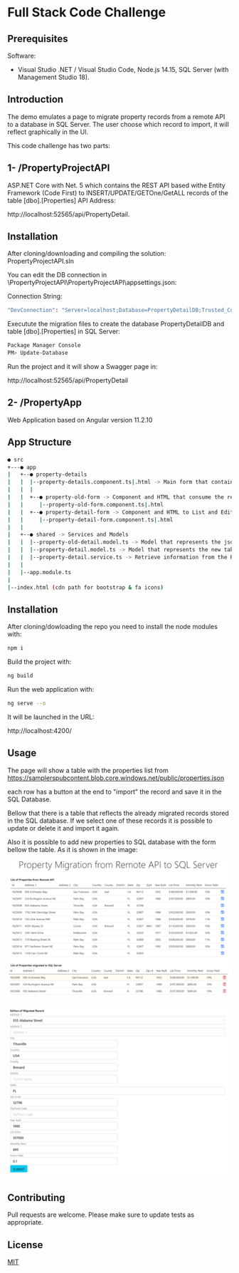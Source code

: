 # Full Stack Code Challenge


## Prerequisites

Software:

- Visual Studio .NET / Visual Studio Code, Node.js 14.15, SQL Server (with Management Studio 18).


## Introduction


The demo emulates a page to migrate property records from a remote API to a database in SQL Server. The user choose which record to import, it will reflect graphically in the UI.

This code challenge has two parts:


## 1-  /PropertyProjectAPI

ASP.NET Core  with Net. 5 which contains the REST API based withe Entity Framework (Code First) to INSERT/UPDATE/GETOne/GetALL records of the table [dbo].[Properties]
API Address: 

http://localhost:52565/api/PropertyDetail.

## Installation

After cloning/downloading and compiling the solution: PropertyProjectAPI.sln

You can edit the DB connection in \PropertyProjectAPI\PropertyProjectAPI\appsettings.json:

Connection String: 
```bash
"DevConnection": "Server=localhost;Database=PropertyDetailDB;Trusted_Connection=True;MultipleActiveResultSets=true"
```

Executute the migration files to create the database PropertyDetailDB and table [dbo].[Properties] in SQL Server:

```bash
Package Manager Console
PM> Update-Database
```

Run the project and it will show a Swagger page in:


http://localhost:52565/api/PropertyDetail
 

## 2-  /PropertyApp

Web Application based on Angular version 11.2.10

## App Structure

```bash
● src
+---● app
|   +--● property-details 
|   |  |--property-details.component.ts|.html -> Main form that contains all the components
|   |  |
|   |  +--● property-old-form -> Component and HTML that consume the remote API and list it in a table
|   |     |--property-old-form.component.ts|.html
|   |  +--● property-detail-form -> Component and HTML to List and Edit the Migrated Properties in SQL Server
|   |     |--property-detail-form.component.ts|.html
|   |
|   +--● shared -> Services and Models
|   |  |--property-old-detail.model.ts -> Model that represents the json structure of the Remote API
|   |  |--property-detail.model.ts -> Model that represents the new table in SQL Server
|   |  |--property-detail.service.ts -> Retrieve information from the Remote API and executes POST, GET, DELETE, PUT of the API to record properties in SQL Server
|   |
|   |--app.module.ts
|
|--index.html (cdn path for bootstrap & fa icons)
```


## Installation

After cloning/dowloading the repo you need to install the node modules with:

```bash
npm i
```

Build the project with:

```bash
ng build
```

Run the web application with:

```bash
ng serve --o
```

It will be launched in the URL:

http://localhost:4200/


## Usage

The page will show a table with the properties list from https://samplerspubcontent.blob.core.windows.net/public/properties.json

each row has a button at the end to "import"  the record   and save it in the SQL Database.

Bellow that there is a table that reflects the already migrated records stored in the SQL database. If we select one of these records it is possible to update or delete it and import it again.

Also it is possible to add new properties to SQL database with the form bellow the table. As it is shown in the image:

![Remote and Migrated Tables](screenshots/form1.png?raw=true "Remote and Migrated Tables")

![Form to Add/Edit migrated properties](screenshots/form2.png?raw=true "Form to Add/Edit migrated properties")

## Contributing
Pull requests are welcome. Please make sure to update tests as appropriate.

## License
[MIT](https://choosealicense.com/licenses/mit/)